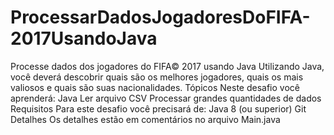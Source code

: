 # ProcessarDadosJogadoresDoFIFA-2017UsandoJava
Processe dados dos jogadores do FIFA© 2017 usando Java Utilizando Java, você deverá descobrir quais são os melhores jogadores, quais os mais valiosos e quais são suas nacionalidades.  Tópicos Neste desafio você aprenderá:  Java Ler arquivo CSV Processar grandes quantidades de dados Requisitos ​Para este desafio você precisará de:  Java 8 (ou superior) Git Detalhes Os detalhes estão em comentários no arquivo Main.java

